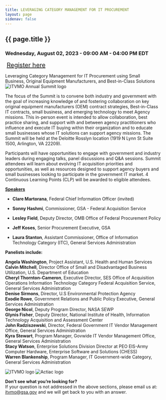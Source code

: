 ```yaml
---
title: LEVERAGING CATEGORY MANAGEMENT FOR IT PROCUREMENT
layout: page
sidenav: false
---
```


<section class="grid-container border-bottom border-gray-30 padding-left-0 padding-right-1 animate fade" id="annual-summit">
<div class="center-div">
  <h1 class="margin-0" >{{ page.title }}</h1>
  <h3>Wednesday, August 02, 2023 - 09:00 AM - 04:00 PM EDT</h3>
  <a id="report" style="padding: 5px; font-size:20px; margin:auto;" href="https://www.actiac.org/act-iac-event/itvmo-annual-summit-leveraging-it-category-management-small-business">Register here</a>
</div>
<p id="itvmo-annual-summit">
<span>Leveraging Category Management for IT Procurement using Small Business, Original Equipment Manufacturers, and Best-in-Class Solutions</span>
<img id="itvmo-summit-image" alt="ITVMO Annual Summit logo" src="{{site.baseurl}}/assets/images/logos/itvmo-annual-summit.png">
</p>
<p>
The focus of the Summit is to convene both industry and government with the goal of increasing knowledge of and fostering collaboration on key original equipment manufacturers (OEM) contract strategies, Best-in-Class IT contracts, small business, and emerging technology to meet Agency missions. This in-person event is intended to allow collaboration, best practice sharing, and support with and between agency practitioners who influence and execute IT buying within their organization and to educate small businesses whose IT solutions can support agency missions. The Summit will be held at the Deloitte Rosslyn location (1919 N Lynn St Suite 1500, Arlington, VA 22209).
</p>
<p>
Participants will have opportunities to engage with government and industry leaders during engaging talks, panel discussions and Q&A sessions. Summit attendees will learn about evolving IT acquisition priorities and opportunities, as well as resources designed to support agency buyers and small businesses looking to participate in the government IT market.
4 Continuous Learning Points (CLP) will be awarded to eligible attendees.
</p>

<p>
  <b><u>Speakers</u></b>
  <ul>
    <li><p><img alt="" src="{{site.baseurl}}/assets/images/person/clare-martorana.png"><span><b>Clare Martorana</b>, Federal Chief Information Officer (invited)</span></p></li>
    <li><p><img alt="" src="{{site.baseurl}}/assets/images/person/sonny-hashmi.png"><span><b>Sonny Hashmi</b>, Commissioner, GSA - Federal Acquisition Service</span></p></li>
    <li><p><img alt="" src="{{site.baseurl}}/assets/images/person/lesley-field.png"><span><b>Lesley Field</b>, Deputy Director, OMB Office of Federal Procurement Policy</span></p></li>
    <li><p><img alt="" src="{{site.baseurl}}/assets/images/person/jeff-koses.png"><span><b>Jeff Koses</b>, Senior Procurement Executive, GSA</span></p></li>
    <li><p><img alt="" src="{{site.baseurl}}/assets/images/person/laura-stanton.png"><span><b>Laura Stanton</b>, Assistant Commissioner, Office of Information Technology Category (ITC), General Services Administration</span></p></li>
  </ul>

<p><b>Panelists include:</b></p>
<b>Angela Washington</b>, Project Assistant, U.S. Health and Human Services<br>
<b>Calvin Mitchell</b>, Director Office of Small and Disadvantaged Business Utilization, U.S. Department of Education<br>
<b>Cheryl Thornton-Cameron</b>, Executive Director, SES Office of Acquisition Operations Information Technology Category Federal Acquisition Service, General Services Administration<br>
<b>Denise Sirmons</b>, Director, U.S Environmental Protection Agency<br>
<b>Exodie Rowe</b>, Government Relations and Public Policy Executive, General Services Administration<br>
<b>George Nicol</b>, Deputy Program Director, NASA SEWP<br>
<b>Glynis Fisher</b>, Deputy Director, National Institute of Health, Information Technology Acquisition and Assessment Center<br>
<b>John Radziszewski</b>, Director, Federal Government IT Vendor Management Office, General Services Administration<br>
<b>Kyra Stewart</b>, Program Manager, Govwide IT Vendor Management Office, General Services Administration<br>
<b>Stacy Watson</b>, Enterprise Solutions Division Director at PEO EIS-Army Computer Hardware, Enterprise Software and Solutions (CHESS)<br>
<b>Warren Blankenship</b>, Program Manager, IT Government-wide Category, General Services Administration<br>
</p>
<div id="logo-section">
<img alt="ITVMO logo" id="itvmo-logo" src="{{site.baseurl}}/assets/images/logos/ITVMO_logo_colorlarge.png">
<img alt="Actiac logo" id="actiac-logo" src="{{site.baseurl}}/assets/images/logos/actiac.jpg">
</div>

</section>
<section class="grid-container padding-left-0 padding-right-1">
<p><strong>Don’t see what you’re looking for?</strong><br>
If your question is not addressed in the above sections, please email us at: <a href="mailto:itvmo@gsa.gov">itvmo@gsa.gov</a> and we will get back to you with an answer.</p>
</section>
